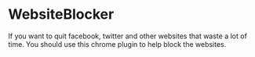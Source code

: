 # WebsiteBlocker

If you want to quit facebook, twitter and other websites that waste a lot of time.
You should use this chrome plugin to help block the websites.
